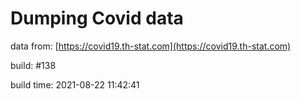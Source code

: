 Dumping Covid data
==================
                        
data from: [https://covid19.th-stat.com](https://covid19.th-stat.com)

build: #138

build time: 2021-08-22 11:42:41
